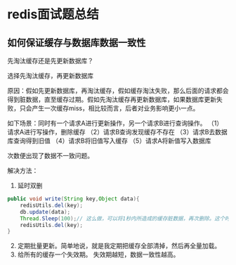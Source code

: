 # redis面试题总结

## 如何保证缓存与数据库数据一致性

先淘汰缓存还是先更新数据库？

选择先淘汰缓存，再更新数据库

原因：假如先更新数据库，再淘汰缓存，假如缓存淘汰失败，那么后面的请求都会得到脏数据，直至缓存过期。假如先淘汰缓存再更新数据库，如果数据库更新失败，只会产生一次缓存miss，相比较而言，后者对业务影响更小一点。

如下场景：同时有一个请求A进行更新操作，另一个请求B进行查询操作。
（1）请求A进行写操作，删除缓存
（2）请求B查询发现缓存不存在
（3）请求B去数据库查询得到旧值
（4）请求B将旧值写入缓存
（5）请求A将新值写入数据库

次数便出现了数据不一致问题。

解决方法：

1. 延时双删

```java
public void write(String key,Object data){
    redisUtils.del(key);
    db.update(data);
    Thread.Sleep(100);// 这么做，可以将1秒内所造成的缓存脏数据，再次删除。这个时间设定可根据俄业务场景进行一个调节。
    redisUtils.del(key);
}
```

2. 定期批量更新。简单地说，就是我定期把缓存全部清掉，然后再全量加载。
3. 给所有的缓存一个失效期。 失效期越短，数据一致性越高。